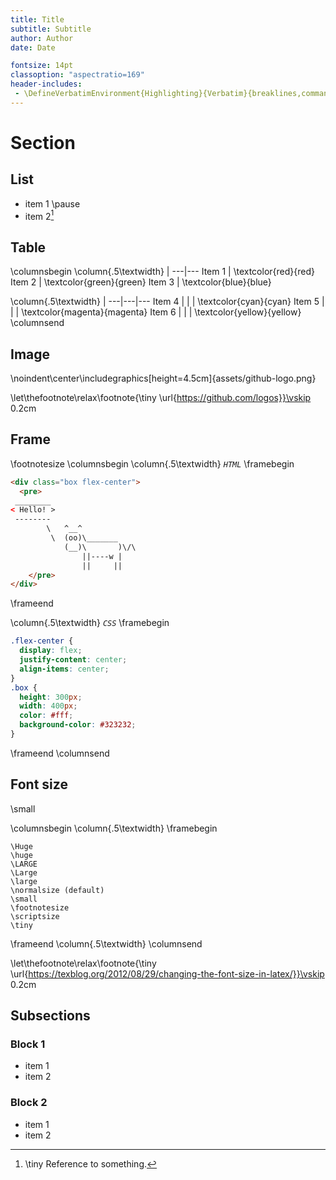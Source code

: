 ```yaml
---
title: Title
subtitle: Subtitle
author: Author
date: Date

fontsize: 14pt
classoption: "aspectratio=169"
header-includes:
 - \DefineVerbatimEnvironment{Highlighting}{Verbatim}{breaklines,commandchars=\\\{\}}
---
```


# Section

## List

- item 1 \pause
- item 2[^link]

[^link]: \tiny Reference to something.


## Table

\columnsbegin
\column{.5\textwidth}
 | 
---|---
Item 1 | \textcolor{red}{red}
Item 2 | \textcolor{green}{green}
Item 3 | \textcolor{blue}{blue}

\column{.5\textwidth}
 | 
---|---|---
Item 4 | \| | \textcolor{cyan}{cyan}
Item 5 | \| | \textcolor{magenta}{magenta}
Item 6 | \| | \textcolor{yellow}{yellow}
\columnsend

## Image

\noindent\center\includegraphics[height=4.5cm]{assets/github-logo.png}

\let\thefootnote\relax\footnote{\tiny \url{https://github.com/logos}}\vskip 0.2cm


## Frame

\footnotesize
\columnsbegin
\column{.5\textwidth}
*`HTML`*
\framebegin
```html
<div class="box flex-center">
  <pre>
 ________
< Hello! >
 --------
        \   ^__^
         \  (oo)\_______
            (__)\       )\/\
                ||----w |
                ||     ||
    </pre>
</div>
```
\frameend

\column{.5\textwidth}
*`CSS`*
\framebegin
```css
.flex-center {
  display: flex;
  justify-content: center;
  align-items: center;
}
.box {
  height: 300px;
  width: 400px;
  color: #fff;
  background-color: #323232;
}           
```
\frameend
\columnsend


## Font size

\small

\columnsbegin
\column{.5\textwidth}
\framebegin
```
\Huge
\huge
\LARGE
\Large
\large
\normalsize (default)
\small
\footnotesize
\scriptsize
\tiny
```
\frameend
\column{.5\textwidth}
\columnsend

\let\thefootnote\relax\footnote{\tiny \url{https://texblog.org/2012/08/29/changing-the-font-size-in-latex/}}\vskip 0.2cm


## Subsections

### Block 1
- item 1
- item 2

### Block 2
- item 1
- item 2

